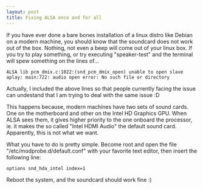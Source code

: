 ```yaml
---
layout: post
title: Fixing ALSA once and for all
---
```


If you have ever done a bare bones installation of a linux distro like Debian on a modern machine, you should know that the soundcard does not work out of the box. Nothing, not even a beep will come out of your linux box. If you try to play something, or try executing "speaker-test" and the terminal will spew something on the lines of...

    ALSA lib pcm_dmix.c:1022:(snd_pcm_dmix_open) unable to open slave
    aplay: main:722: audio open error: No such file or directory

Actually, I included the above lines so that people currently facing the issue can undestand that I am trying to deal with the same issue :D

This happens because, modern machines have two sets of sound cards. One on the motherboard and other on the Intel HD Graphics GPU. When ALSA sees them, it gives higher priority to the one onboard the processor, ie. it makes the so called "Intel HDMI Audio" the default sound card. Apparently, this is not what we want.

What you have to do is pretty simple. Become root and open the file "/etc/modprobe.d/default.conf" with your favorite text editor, then insert the following
line:

    options snd_hda_intel index=1

Reboot the system, and the soundcard should work fine :)
